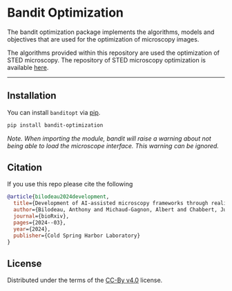 # Bandit Optimization

The bandit optimization package implements the algorithms, models and objectives that are used for the optimization of microscopy images. 

The algorithms provided within this repository are used the optimization of STED microscopy. The repository of STED microscopy optimization is available [here](https://github.com/FLClab/optim-sted).

---

## Installation 

You can install `banditopt` via [pip](https://pypi.org/project/pip/).

```bash
pip install bandit-optimization
```

*Note. When importing the module, bandit will raise a warning about not being able to load the microscope interface. This warning can be ignored.*

## Citation

If you use this repo please cite the following
```bibtex
@article{bilodeau2024development,
  title={Development of AI-assisted microscopy frameworks through realistic simulation in pySTED},
  author={Bilodeau, Anthony and Michaud-Gagnon, Albert and Chabbert, Julia and Turcotte, Benoit and Heine, J{\"o}rn and Durand, Audrey and Lavoie-Cardinal, Flavie},
  journal={bioRxiv},
  pages={2024--03},
  year={2024},
  publisher={Cold Spring Harbor Laboratory}
}
```

## License

Distributed under the terms of the [CC-By v4.0](https://creativecommons.org/licenses/by/4.0/) license.
